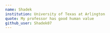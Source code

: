 ```yaml
---
name: Shadek
institution: University of Texas at Arlington
quote: My professor has good human value
github_user: Shadek07
---
```

